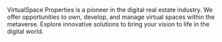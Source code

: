 VirtualSpace Properties is a pioneer in the digital real estate industry. We offer opportunities to own, develop, and manage virtual spaces within the metaverse. Explore innovative solutions to bring your vision to life in the digital world.

